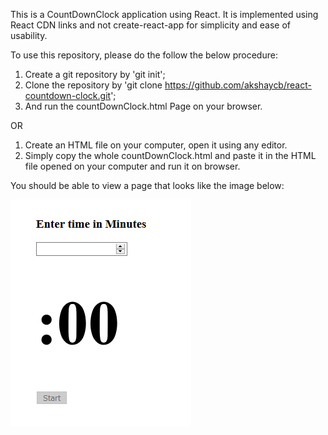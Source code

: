 This is a CountDownClock application using React. It is implemented using React CDN links and not create-react-app for simplicity and ease of usability.


To use this repository, please do the follow the below procedure:
  1. Create a git repository by 'git init';
  2. Clone the repository by 'git clone https://github.com/akshaycb/react-countdown-clock.git';
  3. And run the countDownClock.html Page on your browser.

OR

  1. Create an HTML file on your computer, open it using any editor.
  2. Simply copy the whole countDownClock.html and paste it in the HTML file opened on your computer and run it on browser.

You should be able to view a page that looks like the image below:

![](screenshot.PNG)
